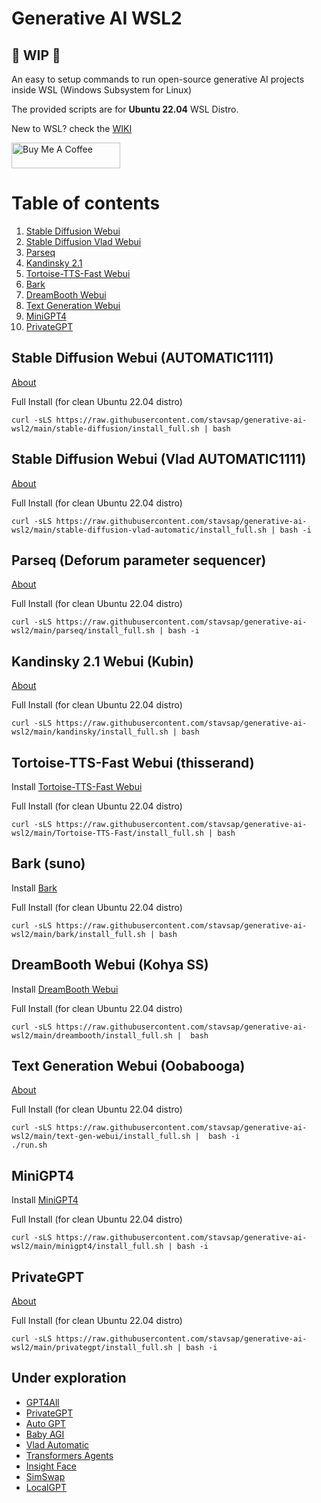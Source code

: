# Generative AI WSL2

## 🚦 WIP 🚦

An easy to setup commands to run open-source generative AI projects inside WSL (Windows Subsystem for Linux)

The provided scripts are for **Ubuntu 22.04** WSL Distro.

New to WSL? check the [WIKI](https://github.com/stavsap/generative-ai-wsl2/wiki/WSL-2.0)

<a href="https://www.buymeacoffee.com/stavsapq" target="_blank"><img src="https://cdn.buymeacoffee.com/buttons/default-orange.png" alt="Buy Me A Coffee" height="41" width="174"></a>

# Table of contents
1. [Stable Diffusion Webui](#stable-diffusion-webui-automatic1111)
2. [Stable Diffusion Vlad Webui](#stable-diffusion-webui-vlad-automatic1111)
3. [Parseq](#parseq-deforum-parameter-sequencer)
4. [Kandinsky 2.1](#kandinsky-21-webui-kubin)
5. [Tortoise-TTS-Fast Webui](#tortoise-tts-fast-webui-thisserand)
6. [Bark](#bark-suno)
7. [DreamBooth Webui](#dreambooth-webui-kohya-ss)
8. [Text Generation Webui](#text-generation-webui-oobabooga)
9. [MiniGPT4](#minigpt4)
10. [PrivateGPT](#privategpt)

## Stable Diffusion Webui (AUTOMATIC1111)

[About](https://github.com/stavsap/generative-ai-wsl2/blob/main/stable-diffusion/About.MD)

Full Install (for clean Ubuntu 22.04 distro)

``` shell
curl -sLS https://raw.githubusercontent.com/stavsap/generative-ai-wsl2/main/stable-diffusion/install_full.sh | bash
```

## Stable Diffusion Webui (Vlad AUTOMATIC1111)

[About](https://github.com/stavsap/generative-ai-wsl2/blob/main/stable-diffusion-vlad-automatic/About.MD)

Full Install (for clean Ubuntu 22.04 distro)

``` shell
curl -sLS https://raw.githubusercontent.com/stavsap/generative-ai-wsl2/main/stable-diffusion-vlad-automatic/install_full.sh | bash -i
```

## Parseq (Deforum parameter sequencer)

[About](https://github.com/stavsap/generative-ai-wsl2/blob/main/parseq/About.MD)

Full Install (for clean Ubuntu 22.04 distro)

``` shell
curl -sLS https://raw.githubusercontent.com/stavsap/generative-ai-wsl2/main/parseq/install_full.sh | bash -i
```

## Kandinsky 2.1 Webui (Kubin)

[About](https://github.com/stavsap/generative-ai-wsl2/blob/main/kandinsky/About.MD)

Full Install (for clean Ubuntu 22.04 distro)

``` shell
curl -sLS https://raw.githubusercontent.com/stavsap/generative-ai-wsl2/main/kandinsky/install_full.sh | bash
```

## Tortoise-TTS-Fast Webui (thisserand)

Install [Tortoise-TTS-Fast Webui](https://github.com/thisserand/tortoise-tts-fast.git)

Full Install (for clean Ubuntu 22.04 distro)

``` shell
curl -sLS https://raw.githubusercontent.com/stavsap/generative-ai-wsl2/main/Tortoise-TTS-Fast/install_full.sh | bash
```

## Bark (suno)

Install [Bark](https://github.com/suno-ai/bark)

Full Install (for clean Ubuntu 22.04 distro)

``` shell
curl -sLS https://raw.githubusercontent.com/stavsap/generative-ai-wsl2/main/bark/install_full.sh | bash
```

## DreamBooth Webui (Kohya SS)

Install [DreamBooth Webui](https://github.com/bmaltais/kohya_ss)

Full Install (for clean Ubuntu 22.04 distro)

``` shell
curl -sLS https://raw.githubusercontent.com/stavsap/generative-ai-wsl2/main/dreambooth/install_full.sh |  bash
```

## Text Generation Webui (Oobabooga)

[About](https://github.com/stavsap/generative-ai-wsl2/blob/main/text-gen-webui/About.MD)

Full Install (for clean Ubuntu 22.04 distro)

``` shell
curl -sLS https://raw.githubusercontent.com/stavsap/generative-ai-wsl2/main/text-gen-webui/install_full.sh |  bash -i
./run.sh
```

## MiniGPT4 

Install [MiniGPT4](https://github.com/Vision-CAIR/MiniGPT-4.git)

Full Install (for clean Ubuntu 22.04 distro)

``` shell
curl -sLS https://raw.githubusercontent.com/stavsap/generative-ai-wsl2/main/minigpt4/install_full.sh | bash -i
```

## PrivateGPT 

[About](https://github.com/stavsap/generative-ai-wsl2/blob/main/privategpt/About.MD)

Full Install (for clean Ubuntu 22.04 distro)

``` shell
curl -sLS https://raw.githubusercontent.com/stavsap/generative-ai-wsl2/main/privategpt/install_full.sh | bash -i
```

## Under exploration

- [GPT4All](https://github.com/nomic-ai/gpt4all)
- [PrivateGPT](https://github.com/imartinez/privateGPT)
- [Auto GPT](https://github.com/Significant-Gravitas/Auto-GPT)
- [Baby AGI](https://github.com/yoheinakajima/babyagi)
- [Vlad Automatic](https://github.com/vladmandic/automatic)
- [Transformers Agents](https://huggingface.co/docs/transformers/transformers_agents)
- [Insight Face](https://github.com/deepinsight/insightface)
- [SimSwap](https://github.com/neuralchen/SimSwap/blob/main/docs/guidance/preparation.md)
- [LocalGPT](https://github.com/PromtEngineer/localGPT)

